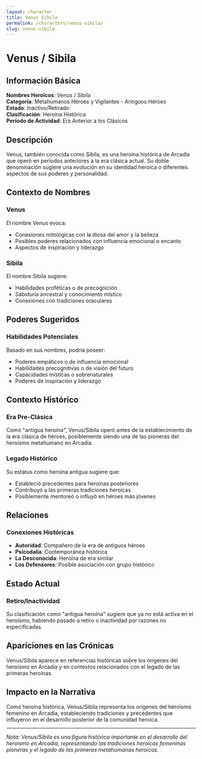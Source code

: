 ```yaml
---
layout: character
title: Venus Sibila
permalink: /characters/venus-sibila/
slug: venus-sibila
---
```


# Venus / Sibila

## Información Básica

**Nombres Heroicos**: Venus / Sibila  
**Categoría**: Metahumanos Héroes y Vigilantes - Antiguos Héroes  
**Estado**: Inactivo/Retirado  
**Clasificación**: Heroína Histórica  
**Período de Actividad**: Era Anterior a los Clásicos

## Descripción

Venus, también conocida como Sibila, es una heroína histórica de Arcadia que operó en períodos anteriores a la era clásica actual. Su doble denominación sugiere una evolución en su identidad heroica o diferentes aspectos de sus poderes y personalidad.

## Contexto de Nombres

### Venus
El nombre Venus evoca:
- Conexiones mitológicas con la diosa del amor y la belleza
- Posibles poderes relacionados con influencia emocional o encanto
- Aspectos de inspiración y liderazgo

### Sibila
El nombre Sibila sugiere:
- Habilidades proféticas o de precognición
- Sabiduría ancestral y conocimiento místico
- Conexiones con tradiciones oraculares

## Poderes Sugeridos

### Habilidades Potenciales
Basado en sus nombres, podría poseer:
- Poderes empáticos o de influencia emocional
- Habilidades precognitivas o de visión del futuro
- Capacidades místicas o sobrenaturales
- Poderes de inspiración y liderazgo

## Contexto Histórico

### Era Pre-Clásica
Como "antigua heroína", Venus/Sibila operó antes de la establecimiento de la era clásica de héroes, posiblemente siendo una de las pioneras del heroísmo metahumano en Arcadia.

### Legado Histórico
Su estatus como heroína antigua sugiere que:
- Estableció precedentes para heroínas posteriores
- Contribuyó a las primeras tradiciones heroicas
- Posiblemente mentoreó o influyó en héroes más jóvenes

## Relaciones

### Conexiones Históricas
- **Autoridad**: Compañero de la era de antiguos héroes
- **Psicodalia**: Contemporánea histórica
- **La Desconocida**: Heroína de era similar
- **Los Defensores**: Posible asociación con grupo histórico

## Estado Actual

### Retiro/Inactividad
Su clasificación como "antigua heroína" sugiere que ya no está activa en el heroísmo, habiendo pasado a retiro o inactividad por razones no especificadas.

## Apariciones en las Crónicas

Venus/Sibila aparece en referencias históricas sobre los orígenes del heroísmo en Arcadia y en contextos relacionados con el legado de las primeras heroínas.

## Impacto en la Narrativa

Como heroína histórica, Venus/Sibila representa los orígenes del heroísmo femenino en Arcadia, estableciendo tradiciones y precedentes que influyeron en el desarrollo posterior de la comunidad heroica.

---

*Nota: Venus/Sibila es una figura histórica importante en el desarrollo del heroísmo en Arcadia, representando las tradiciones heroicas femeninas pioneras y el legado de las primeras metahumanas heroicas.*